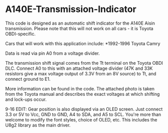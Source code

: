# A140E-Transmission-Indicator
This code is designed as an automatic shift indicator for the A140E Aisin transmission. Please note that this will not work on all cars - it is Toyota OBDI-specific.

Cars that will work with this application include:
*1992-1996 Toyota Camry

Data is read via pin A0 from a voltage divider. 

The transmission shift signal comes from the Tt terminal on the Toyota OBDI DLC. Connect A0 to this with an attached voltage divider (47K and 33K resistors give a max voltage output of 3.3V from an 8V source) to Tt, and connect ground to E1.

More information can be found in the code. The attached photo is taken from the Toyota manual and describes the exact voltages at which shifting and lock-ups occur.

9-16 EDIT: Gear position is also displayed via an OLED screen. Just connect 3.3 or 5V to Vcc, GND to GND, A4 to SDA, and A5 to SCL. You're more than welcome to modify the font styles, choice of OLED, etc. This includes the U8g2 library as the main driver.
